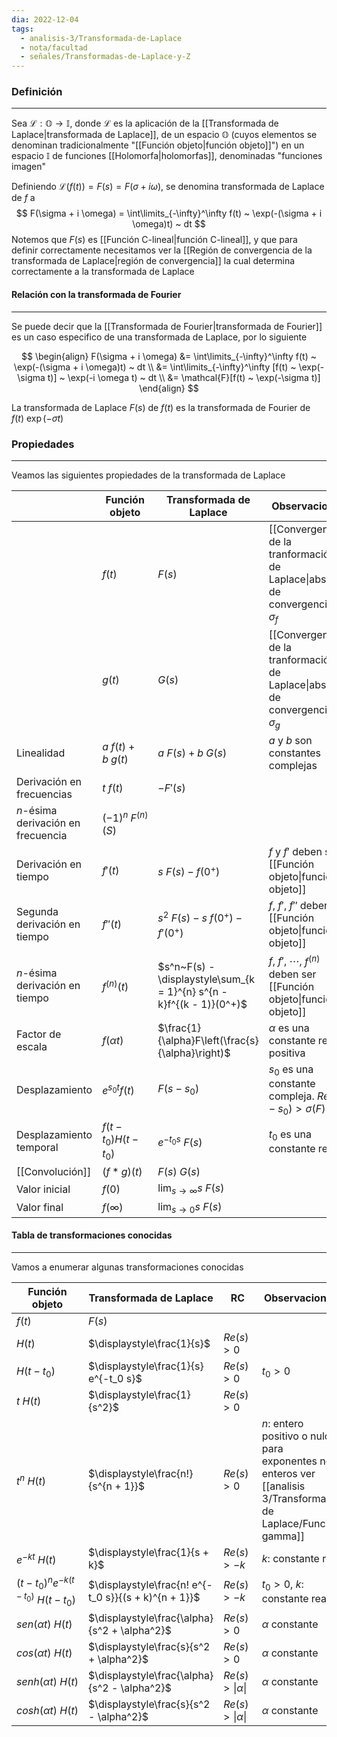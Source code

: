 ```yaml
---
dia: 2022-12-04
tags:
  - analisis-3/Transformada-de-Laplace
  - nota/facultad
  - señales/Transformadas-de-Laplace-y-Z
---
```

### Definición
---
Sea $\mathcal{L} : \mathbb{O} \to \mathbb{I}$, donde $\mathcal{L}$ es la aplicación de la [[Transformada de Laplace|transformada de Laplace]], de un espacio $\mathbb{O}$ (cuyos elementos se denominan tradicionalmente "[[Función objeto|función objeto]]") en un espacio $\mathbb{I}$ de funciones [[Holomorfa|holomorfas]], denominadas "funciones imagen"

Definiendo $\mathcal{L}(f(t)) = F(s) = F(\sigma + i\omega)$, se denomina transformada de Laplace de $f$ a $$ F(\sigma + i \omega) = \int\limits_{-\infty}^\infty f(t) ~ \exp(-(\sigma + i \omega)t) ~ dt $$
Notemos que $F(s)$ es [[Función C-lineal|función C-lineal]], y que para definir correctamente necesitamos ver la [[Región de convergencia de la transformada de Laplace|región de convergencia]] la cual determina correctamente a la transformada de Laplace

#### Relación con la transformada de Fourier
---
Se puede decir que la [[Transformada de Fourier|transformada de Fourier]] es un caso especifico de una transformada de Laplace, por lo siguiente

$$ \begin{align} 
	F(\sigma + i \omega) &= \int\limits_{-\infty}^\infty f(t) ~ \exp(-(\sigma + i \omega)t) ~ dt \\
	&= \int\limits_{-\infty}^\infty [f(t) ~ \exp(-\sigma t)] ~ \exp(-i \omega t) ~ dt \\
	&= \mathcal{F}[f(t) ~ \exp(-\sigma t)]
\end{align} $$

La transformada de Laplace $F(s)$ de $f(t)$ es la transformada de Fourier de $f(t) ~\exp(-\sigma t)$

### Propiedades
---
Veamos las siguientes propiedades de la transformada de Laplace

|                                    | Función objeto          | Transformada de Laplace                                              | Observaciones                                                                       |
| ---------------------------------- | ----------------------- | -------------------------------------------------------------------- | ----------------------------------------------------------------------------------- |
|                                    | $f(t)$                  | $F(s)$                                                               | [[Convergencia de la tranformación de Laplace\|abscisa de convergencia]] $\sigma_f$ |
|                                    | $g(t)$                  | $G(s)$                                                               | [[Convergencia de la tranformación de Laplace\|abscisa de convergencia]] $\sigma_g$ |
| Linealidad                         | $a~f(t) + b~g(t)$       | $a ~ F(s) + b ~ G(s)$                                                | $a$ y $b$ son constantes complejas                                                  |
| Derivación en frecuencias          | $t ~ f(t)$              | $-F'(s)$                                                             |                                                                                     |
| $n$-ésima derivación en frecuencia | $(-1)^n ~ F^{(n)}(S)$   |                                                                      |                                                                                     |
| Derivación en tiempo               | $f'(t)$                 | $s~F(s)-f(0^+)$                                                      | $f$ y $f'$ deben ser [[Función objeto\|funciones objeto]]                           |
| Segunda derivación en tiempo       | $f''(t)$                | $s^2~F(s) - s~f(0^+) - f'(0^+)$                                      | $f$, $f'$, $f''$ deben ser [[Función objeto\|funciones objeto]]                     |
| $n$-ésima derivación en tiempo     | $f^{(n)}(t)$            | $s^n~F(s) - \displaystyle\sum_{k = 1}^{n} s^{n - k}f^{(k - 1)}(0^+)$ | $f$, $f'$, $\cdots$, $f^{(n)}$ deben ser [[Función objeto\|funciones objeto]]       |
| Factor de escala                   | $f(\alpha t)$           | $\frac{1}{\alpha}F\left(\frac{s}{\alpha}\right)$                     | $\alpha$ es una constante real positiva                                             |
| Desplazamiento                     | $e^{s_0 t} f(t)$        | $F(s - s_0)$                                                         | $s_0$ es una constante compleja. $Re(s - s_0) > \sigma(F)$                          |
| Desplazamiento temporal            | $f(t - t_0) H(t - t_0)$ | $e^{-t_0 s}~F(s)$                                                    | $t_0$ es una constante real                                                         |
| [[Convolución]]                    | $(f * g)(t)$            | $F(s)~G(s)$                                                          |                                                                                     |
| Valor inicial                      | $f(0)$                  | $\lim_{s \to \infty} s ~ F(s)$                                       |                                                                                     |
| Valor final                        | $f(\infty)$             | $\lim_{s \to 0} s ~ F(s)$                                            |                                                                                     |

#### Tabla de transformaciones conocidas
---
Vamos a enumerar algunas transformaciones conocidas

| Función objeto                             | Transformada de Laplace                              | RC                         | Observaciones                                                                 |
| ------------------------------------------ | ---------------------------------------------------- | -------------------------- | ----------------------------------------------------------------------------- |
| $f(t)$                                     | $F(s)$                                               |                            |                                                                               |
| $H(t)$                                     | $\displaystyle\frac{1}{s}$                           | $Re(s) > 0$                |                                                                               |
| $H(t - t_0)$                               | $\displaystyle\frac{1}{s} e^{-t_0 s}$                | $Re(s) > 0$                | $t_0 > 0$                                                                     |
| $t ~ H(t)$                                 | $\displaystyle\frac{1}{s^2}$                         | $Re(s) > 0$                |                                                                               |
| $t^n ~ H(t)$                               | $\displaystyle\frac{n!}{s^{n + 1}}$                  | $Re(s) > 0$                | $n$: entero positivo o nulo, para exponentes no enteros ver [[analisis 3/Transformada de Laplace/Función gamma]] |
| $e^{-kt}~H(t)$                             | $\displaystyle\frac{1}{s + k}$                       | $Re(s) > -k$               | $k$: constante real                                                           |
| $(t - t_0)^n e^{-k(t - t_0)} ~ H(t - t_0)$ | $\displaystyle\frac{n! e^{-t_0 s}}{(s + k)^{n + 1}}$ | $Re(s) > -k$               | $t_0 > 0$, $k$: constante real                                                |
| $sen(\alpha t) ~ H(t)$                     | $\displaystyle\frac{\alpha}{s^2 + \alpha^2}$         | $Re(s) > 0$                | $\alpha$ constante                                                            |
| $cos(\alpha t) ~ H(t)$                     | $\displaystyle\frac{s}{s^2 + \alpha^2}$              | $Re(s) > 0$                | $\alpha$ constante                                                            |
| $senh(\alpha t) ~ H(t)$                    | $\displaystyle\frac{\alpha}{s^2 - \alpha^2}$         | $Re(s) > \vert\alpha\vert$ | $\alpha$ constante                                                            |
| $cosh(\alpha t) ~ H(t)$                    | $\displaystyle\frac{s}{s^2 - \alpha^2}$              | $Re(s) > \vert\alpha\vert$ | $\alpha$ constante                                                            |
